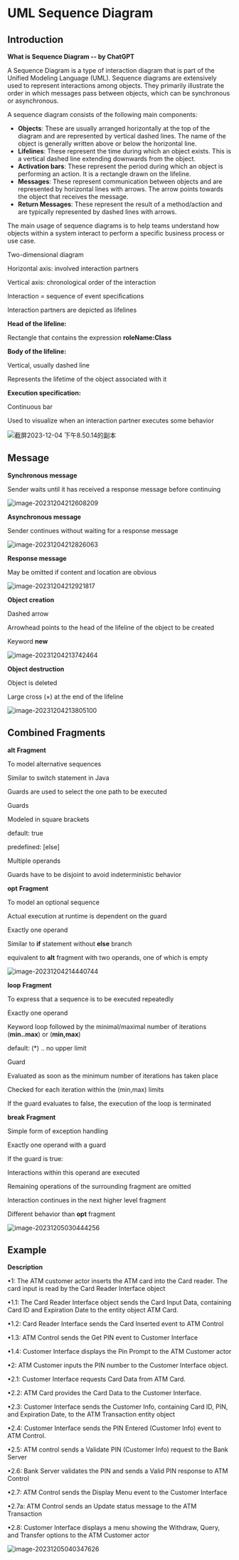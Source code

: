 # UML Sequence Diagram

## Introduction

**What is Sequence Diagram -- by ChatGPT**

A Sequence Diagram is a type of interaction diagram that is part of the Unified Modeling Language (UML). Sequence diagrams are extensively used to represent interactions among objects. They primarily illustrate the order in which messages pass between objects, which can be synchronous or asynchronous.

A sequence diagram consists of the following main components:

- **Objects**: These are usually arranged horizontally at the top of the diagram and are represented by vertical dashed lines. The name of the object is generally written above or below the horizontal line.
- **Lifelines**: These represent the time during which an object exists. This is a vertical dashed line extending downwards from the object.
- **Activation bars**: These represent the period during which an object is performing an action. It is a rectangle drawn on the lifeline.
- **Messages**: These represent communication between objects and are represented by horizontal lines with arrows. The arrow points towards the object that receives the message.
- **Return Messages**: These represent the result of a method/action and are typically represented by dashed lines with arrows.

The main usage of sequence diagrams is to help teams understand how objects within a system interact to perform a specific business process or use case.



Two-dimensional diagram 

Horizontal axis: involved interaction partners

Vertical axis: chronological order of the interaction

Interaction = sequence of event specifications



Interaction partners are depicted as lifelines

**Head of the lifeline:**

Rectangle that contains the expression **roleName:Class**



**Body of the lifeline:** 

Vertical, usually dashed line

Represents the lifetime of the object associated with it



**Execution specification:**

Continuous bar

Used to visualize when an interaction partner executes some behavior



![截屏2023-12-04 下午8.50.14的副本](https://raw.githubusercontent.com/Rookie-Frank/Picture/main/%E6%88%AA%E5%B1%8F2023-12-04%20%E4%B8%8B%E5%8D%888.50.14%E7%9A%84%E5%89%AF%E6%9C%AC.png)



## Message

**Synchronous message**

Sender waits until it has received a response message before continuing

![image-20231204212608209](https://raw.githubusercontent.com/Rookie-Frank/Picture/main/image-20231204212608209.png)



**Asynchronous message**

Sender continues without waiting for a response message

![image-20231204212826063](https://raw.githubusercontent.com/Rookie-Frank/Picture/main/image-20231204212826063.png)



**Response message**

May be omitted if content and location are obvious

![image-20231204212921817](https://raw.githubusercontent.com/Rookie-Frank/Picture/main/image-20231204212921817.png)



**Object creation**

Dashed arrow

Arrowhead points to the head of the lifeline of the object to be created

Keyword **new**

![image-20231204213742464](https://raw.githubusercontent.com/Rookie-Frank/Picture/main/image-20231204213742464.png)



**Object destruction**

Object is deleted

Large cross (×) at the end of the lifeline

![image-20231204213805100](https://raw.githubusercontent.com/Rookie-Frank/Picture/main/image-20231204213805100.png)



## Combined Fragments



**alt** **Fragment**

To model alternative sequences

Similar to switch statement in Java

Guards are used to select the one path to be executed

Guards

Modeled in square brackets

default: true

predefined: [else]

Multiple operands

Guards have to be disjoint to avoid indeterministic behavior



**opt** **Fragment**

To model an optional sequence

Actual execution at runtime is dependent on the guard

Exactly one operand

Similar to **if** statement without **else** branch

equivalent to **alt** fragment with two operands, one of which is empty



![image-20231204214440744](https://raw.githubusercontent.com/Rookie-Frank/Picture/main/image-20231204214440744.png)



**loop** **Fragment**

To express that a sequence is to be executed repeatedly

Exactly one operand

Keyword loop followed by the minimal/maximal number of iterations (**min..max**) or (**min,max**)

default: (*) .. no upper limit

Guard 

Evaluated as soon as the minimum number of iterations has taken place

Checked for each iteration within the (min,max) limits

If the guard evaluates to false, the execution of the loop is terminated



**break** **Fragment**

Simple form of exception handling

Exactly one operand with a guard

If the guard is true:

Interactions within this operand are executed

Remaining operations of the surrounding fragment are omitted

Interaction continues in the next higher level fragment

Different behavior than **opt** fragment



![image-20231205030444256](https://raw.githubusercontent.com/Rookie-Frank/Picture/main/image-20231205030444256.png)





## Example

**Description**

•1: The ATM customer actor inserts the ATM card into the Card reader. The card input is read by the Card Reader Interface object

•1.1: The Card Reader Interface object sends the Card Input Data, containing Card ID and Expiration Date to the entity object ATM Card.

•1.2: Card Reader Interface sends the Card Inserted event to ATM Control

•1.3: ATM Control sends the Get PIN event to Customer Interface

•1.4: Customer Interface displays the Pin Prompt to the ATM Customer actor

•2: ATM Customer inputs the PIN number to the Customer Interface object.

•2.1: Customer Interface requests Card Data from ATM Card.

•2.2: ATM Card provides the Card Data to the Customer Interface.

•2.3: Customer Interface sends the Customer Info, containing Card ID, PIN, and Expiration Date, to the ATM Transaction entity object

•2.4: Customer Interface sends the PIN Entered (Customer Info) event to ATM Control. 

•2.5: ATM control sends a Validate PIN (Customer Info) request to the Bank Server

•2.6: Bank Server validates the PIN and sends a Valid PIN response to ATM Control

•2.7: ATM Control sends the Display Menu event to the Customer Interface

•2.7a: ATM Control sends an Update status message to the ATM Transaction

•2.8: Customer Interface displays a menu showing the Withdraw, Query, and Transfer options to the ATM Customer actor



![image-20231205040347626](https://raw.githubusercontent.com/Rookie-Frank/Picture/main/image-20231205040347626.png)











